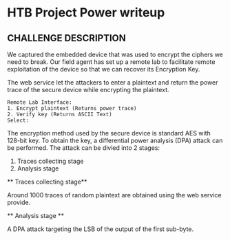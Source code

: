 # HTB Project Power writeup

## CHALLENGE DESCRIPTION
We captured the embedded device that was used to encrypt the ciphers we need to break. Our field agent has set up a remote lab to facilitate remote exploitation of the device so that we can recover its Encryption Key.

The web service let the attackers to enter a plaintext and return the power trace of the secure device while encrypting the plaintext.

```                                                                                                                                                                         
Remote Lab Interface:
1. Encrypt plaintext (Returns power trace)
2. Verify key (Returns ASCII Text)
Select:
```

The encryption method used by the secure device is standard AES with 128-bit key. To obtain the key, a differential power analysis (DPA) attack can be performed. 
The attack can be divied into 2 stages:
1. Traces collecting stage
2. Analysis stage

** Traces collecting stage**

Around 1000 traces of random plaintext are obtained using the web service provide.

** Analysis stage ** 

A DPA attack targeting the LSB of the output of the first sub-byte. 
